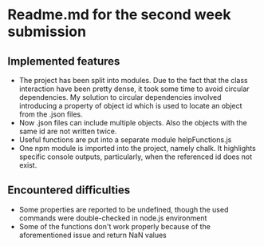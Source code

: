 # Readme.md for the second week submission

## Implemented features
* The project has been split into modules. Due to the fact that the class interaction have been pretty dense, it took some time to avoid circular dependencies. My solution to circular dependencies involved introducing a property of object id which is used to locate an object from the .json files.
* Now .json files can include multiple objects. Also the objects with the same id are not written twice.
* Useful functions are put into a separate module helpFunctions.js
* One npm module is imported into the project, namely chalk. It highlights specific console outputs, particularly, when the referenced id does not exist.

## Encountered difficulties
* Some properties are reported to be undefined, though the used commands were double-checked in node.js environment
* Some of the functions don't work properly because of the aforementioned issue and return NaN values
